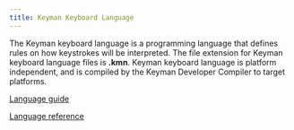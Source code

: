 ```yaml
---
title: Keyman Keyboard Language
---
```


The Keyman keyboard language is a programming language that defines
rules on how keystrokes will be interpreted. The file extension for
Keyman keyboard language files is **.kmn**. Keyman keyboard language is
platform independent, and is compiled by the Keyman Developer Compiler
to target platforms.

[Language guide](guide)

[Language reference](reference)
